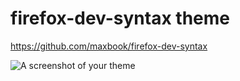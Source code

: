 # firefox-dev-syntax theme

https://github.com/maxbook/firefox-dev-syntax

![A screenshot of your theme](https://raw.githubusercontent.com/maxbook/firefox-dev-syntax/master/capture.png)

